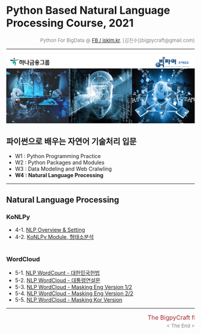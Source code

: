 
# Python Based Natural Language Processing Course, 2021

<div align='right'><font size=2 color='gray'>Python For BigData @ <font color='blue'><a href='https://www.facebook.com/jskim.kr'>FB / jskim.kr</a></font>, [김진수](bigpycraft@gmail.com)</font></div>
<hr>

<img src="../images/img_main_front.png">

## 파이썬으로 배우는 자연어 기술처리 입문
- W1 : Python Programming Practice
- W2 : Python Packages and Modules
- W3 : Data Modeling and Web Cralwling
- <b>W4 : Natural Language Processing</b>
<hr>

## Natural Language Processing</b>

### KoNLPy
- 4-1. [NLP Overview & Setting                    ][F7110]
- 4-2. [KoNLPy Module,  형태소분석                ][F7200]
<br/><br/>
### WordCloud
- 5-1. [NLP WordCount - 대한민국헌법              ][F7400]
- 5-2. [NLP WordCloud - 대통령연설문              ][F7500]
- 5-3. [NLP WordCloud - Masking Eng Version 1/2   ][F7601]
- 5-4. [NLP WordCloud - Masking Eng Version 2/2   ][F7602]
- 5-5. [NLP WordCloud - Masking Kor Version       ][F7700]
 

[F7110]:  https://htmlpreview.github.io/?https://github.com/bigpycraft/ent21-hanafin-nlp/blob/master/notebook/html_konlpy/BPC_F711_NLP_KoNLPy_Module_ver3.html               "Go F7110"
[F7200]:  https://htmlpreview.github.io/?https://github.com/bigpycraft/ent21-hanafin-nlp/blob/master/notebook/html_konlpy/BPC_F720_KoNLPy_Module_ver3.html                   "Go F7200"

[F7400]:  https://htmlpreview.github.io/?https://github.com/bigpycraft/ent21-hanafin-nlp/blob/master/notebook/html_konlpy/BPC_F740_KoNLPy_WordCount_대한민국헌법_v2.html     "Go F7400"
[F7500]:  https://htmlpreview.github.io/?https://github.com/bigpycraft/ent21-hanafin-nlp/blob/master/notebook/html_konlpy/BPC_F750_KoNLPy_WordCloud_대통령연설문_v3.html     "Go F7500"

[F7601]:  https://htmlpreview.github.io/?https://github.com/bigpycraft/ent21-hanafin-nlp/blob/master/notebook/html_konlpy/PF_DA_760_NLP_WordCloud_Eng_Alice_v3-1.html     "Go F7601"
[F7602]:  https://htmlpreview.github.io/?https://github.com/bigpycraft/ent21-hanafin-nlp/blob/master/notebook/html_konlpy/PF_DA_760_NLP_WordCloud_Eng_Alice_v3-2.html     "Go F7602"
[F7700]:  https://htmlpreview.github.io/?https://github.com/bigpycraft/ent21-hanafin-nlp/blob/master/notebook/html_konlpy/PF_DA_770_WordCloud_이미지마스킹_v3.html        "Go F7700"



[F7400]:  https://htmlpreview.github.io/?https://github.com/bigpycraft/ent21-hanafin-nlp/blob/master/notebook/html_konlpy/PF_DA_740_KoNLPy_WordCloud_동물보호법_v3.html      "Go F7400"
[F7300-xx]:  https://htmlpreview.github.io/?https://github.com/bigpycraft/ent21-hanafin-nlp/blob/master/notebook/html_konlpy/PF_DA_730_KoNLPy_WordCloud_형태소분석_v2.html   "Go F7300"

<hr>
<marquee><font size=3 color='brown'>The BigpyCraft find the information to design valuable society with Technology & Craft.</font></marquee>
<div align='right'><font size=2 color='gray'> &lt; The End &gt; </font></div>

